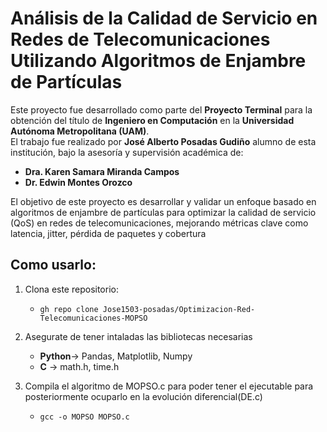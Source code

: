 # Análisis de la Calidad de Servicio en Redes de Telecomunicaciones Utilizando Algoritmos de Enjambre de Partículas
Este proyecto fue desarrollado como parte del **Proyecto Terminal** para la obtención del título de **Ingeniero en Computación** en la **Universidad Autónoma Metropolitana (UAM)**.  
El trabajo fue realizado por **José Alberto Posadas Gudiño** alumno de esta institución, bajo la asesoría y supervisión académica de:
- **Dra. Karen Samara Miranda Campos**  
- **Dr. Edwin Montes Orozco**

El objetivo de este proyecto es desarrollar y validar un enfoque basado en algoritmos de enjambre de partículas para optimizar la calidad de servicio (QoS) en redes de telecomunicaciones, mejorando métricas clave como latencia, jitter, pérdida de paquetes y cobertura

## Como usarlo:

1. Clona este repositorio:

   - `gh repo clone Jose1503-posadas/Optimizacion-Red-Telecomunicaciones-MOPSO`
   
2. Asegurate de tener intaladas las bibliotecas necesarias
   - **Python**-> Pandas, Matplotlib, Numpy
   - **C** -> math.h, time.h

3. Compila el algoritmo de MOPSO.c para poder tener el ejecutable para posteriormente ocuparlo en la evolución diferencial(DE.c)

   - `gcc -o MOPSO MOPSO.c`
